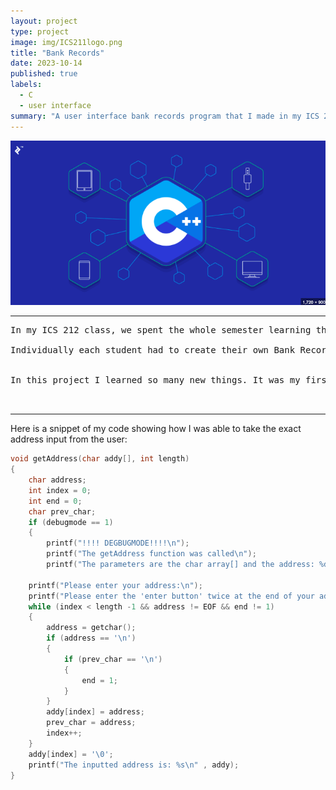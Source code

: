 ```yaml
---
layout: project
type: project
image: img/ICS211logo.png
title: "Bank Records"
date: 2023-10-14
published: true
labels:
  - C
  - user interface
summary: "A user interface bank records program that I made in my ICS 212 class."
---
```


<img class="img-fluid" src="../img/Screen Shot 2024-09-05 at 8.32.37 PM.png">



<hr>

<pre>
In my ICS 212 class, we spent the whole semester learning the C programming language and were tasked to create a user interface friendly program. This program took the users bank account records and would store them into an ordered linked list. The program would print a menu showing many options for the user to select. It would restrict duplicate account numbers. Once the user quits the program it would save the linked list data into a txt file. The program then reads all the data from the txt file and stores them in an ordered linked list each time the user runs the program. 

Individually each student had to create their own Bank Record program. 


In this project I learned so many new things. It was my first time programming in C, using a MakeFile, TXT file, Linked lists, linking numerous object and c codes, and using VIM. This experience was definetly hectic and stressful but I enjoyed seeing it finally come together in the end.


</pre>

<hr>

Here is a snippet of my code showing how I was able to take the exact address input from the user:
```cpp
void getAddress(char addy[], int length)
{
    char address;
    int index = 0;
    int end = 0;
    char prev_char;
    if (debugmode == 1)
    {
        printf("!!!! DEGBUGMODE!!!!\n");
        printf("The getAddress function was called\n");
        printf("The parameters are the char array[] and the address: %d\n", length);

    printf("Please enter your address:\n");
    printf("Please enter the 'enter button' twice at the end of your address\n");
    while (index < length -1 && address != EOF && end != 1)
    {
        address = getchar();
        if (address == '\n')
        {
            if (prev_char == '\n')
            {
                end = 1;
            }
        }
        addy[index] = address;
        prev_char = address;
        index++;
    }
    addy[index] = '\0';
    printf("The inputted address is: %s\n" , addy);
}
```


